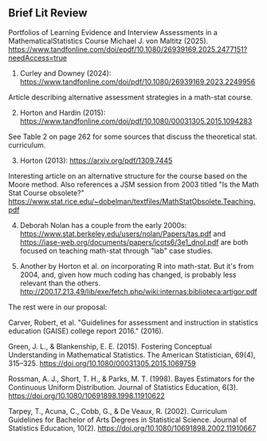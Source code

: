 ## Brief Lit Review

Portfolios of Learning Evidence and Interview Assessments in a MathematicalStatistics Course Michael J. von Maltitz (2025). <https://www.tandfonline.com/doi/epdf/10.1080/26939169.2025.2477151?needAccess=true>


1. Curley and Downey (2024): <https://www.tandfonline.com/doi/pdf/10.1080/26939169.2023.2249956>

Article describing alternative assessment strategies in a math-stat course.

2. Horton and Hardin (2015): <https://www.tandfonline.com/doi/pdf/10.1080/00031305.2015.1094283>

See Table 2 on page 262 for some sources that discuss the theoretical stat. curriculum.

3. Horton (2013): https://arxiv.org/pdf/1309.7445

Interesting article on an alternative structure for the course based on the Moore method. Also references a JSM session from 2003 titled "Is the Math Stat Course obsolete?" <https://www.stat.rice.edu/~dobelman/textfiles/MathStatObsolete.Teaching.pdf>

4. Deborah Nolan has a couple from the early 2000s: <https://www.stat.berkeley.edu/users/nolan/Papers/tas.pdf> and <https://iase-web.org/documents/papers/icots6/3e1_dnol.pdf> are both focused on teaching math-stat through "lab" case studies.

5. Another by Horton et al. on incorporating R into math-stat. But it's from 2004, and, given how much coding has changed, is probably less relevant than the others. <http://200.17.213.49/lib/exe/fetch.php/wiki:internas:biblioteca:artigor.pdf>

The rest were in our proposal:

Carver, Robert, et al. "Guidelines for assessment and instruction in statistics education (GAISE) college report 2016." (2016).

Green, J. L., & Blankenship, E. E. (2015). Fostering Conceptual Understanding in Mathematical Statistics. The American Statistician, 69(4), 315–325. https://doi.org/10.1080/00031305.2015.1069759

Rossman, A. J., Short, T. H., & Parks, M. T. (1998). Bayes Estimators for the Continuous Uniform Distribution. Journal of Statistics Education, 6(3). https://doi.org/10.1080/10691898.1998.11910622

Tarpey, T., Acuna, C., Cobb, G., & De Veaux, R. (2002). Curriculum Guidelines for Bachelor of Arts Degrees in Statistical Science. Journal of Statistics Education, 10(2). https://doi.org/10.1080/10691898.2002.11910667